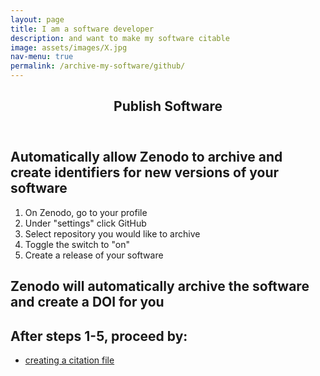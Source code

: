 ```yaml
---
layout: page
title: I am a software developer
description: and want to make my software citable
image: assets/images/X.jpg
nav-menu: true
permalink: /archive-my-software/github/
---
```

<!-- Main -->
<div id="main" class="alt">

<!-- One -->
<section id="one">
	<div class="inner">
		<header class="major">
			<h1>Publish Software</h1>
		</header>

<!-- Content -->
<h2 id="content">Automatically allow Zenodo to archive and create identifiers for new versions of your software</h2>
<div class="row">
	<div class="6u 12u$(small)">
	<ol>
		<li>On Zenodo, go to your profile</li>
		<li>Under "settings" click GitHub</li>
		<li>Select repository you would like to archive</li>
		<li>Toggle the switch to "on"</li>
		<li>Create a release of your software</li>
	</ol>
	</div>
<h2 id="content">Zenodo will automatically archive the software and create a DOI for you</h2>
</div>

<h2 id="content">After steps 1-5, proceed by:</h2>
<div class="row">
	<div class="6u 12u$(small)">
		<ul class="actions">
			<li><a href="https://cfa-library.github.io/citing-software/archive-my-software/github/citation-file/" class="button big">creating a citation file</a></li>
		</ul>
	</div>

</div>

</div>
